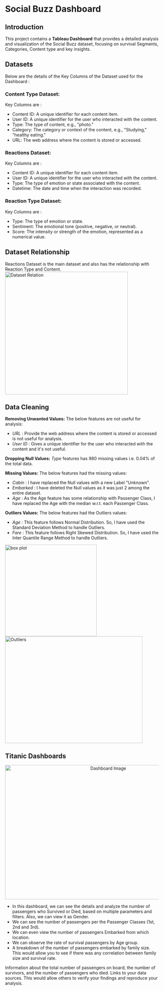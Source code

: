 # Social Buzz Dashboard
## Introduction
This project contains a **Tableau Dashboard** that provides a detailed analysis and visualization of the Social Buzz dataset, focusing on survival Segments, Categories, Content type and key insights.
## Datasets
Below are the details of the Key Columns of the Dataset used for the Dashboard :

### Content Type Dataset:
Key Columns are :
- Content ID: A unique identifier for each content item.
- User ID: A unique identifier for the user who interacted with the content.
- Type: The type of content, e.g., "photo."
- Category: The category or context of the content, e.g., "Studying," "healthy eating."
- URL: The web address where the content is stored or accessed.
### Reactions Dataset:
Key Columns are :
- Content ID: A unique identifier for each content item.
- User ID: A unique identifier for the user who interacted with the content.
- Type: The type of emotion or state associated with the content.
- Datetime: The date and time when the interaction was recorded.
### Reaction Type Dataset:
Key Columns are :
- Type: The type of emotion or state.
- Sentiment: The emotional tone (positive, negative, or neutral).
- Score: The intensity or strength of the emotion, represented as a numerical value.
## Dataset Relationship
Reactions Dataset is the main dataset and also has the relationship with Reaction Type and Content.
<img width="402" alt="Dataset Relation" src="https://github.com/Naimuddin74667/Social_Buzz_Dashboard/assets/71082094/03f7de20-87ec-4a5f-a479-fda511b9c537">

## Data Cleaning
**Removing Unwanted Values:** The below features are not useful for analysis:
- *URL* : Provide the web address where the content is stored or accessed is not useful for analysis.
- *User ID* :  Gives a unique identifier for the user who interacted with the content and it's not useful.

**Dropping Null Values:** *Type* features has 980 missing values i.e. 0.04% of the total data.

**Missing Values:** The below features had the missing values:
- *Cabin* : I have replaced the Null values with a new Label "Unknown".
- *Embarked* : I have deleted the Null values as it was just 2 among the entire dataset.
- *Age* : As the Age feature has some relationship with Passenger Class, I have replaced the Age with the median w.r.t. each Passenger Class.



**Outliers Values:** The below features had the Outliers values:
- *Age* : This feature follows Normal Distribution. So, I have used the Standard Deviation Method to handle Outliers.
- *Fare* : This feature follows Right Skewed Distribution. So, I have used the Inter Quantile Range Method to handle Outliers.


<img width="300" height="300" alt="box plot" src="https://github.com/Naimuddin74667/Titanic_Dashboard/assets/71082094/3d131067-8c84-48c0-a929-fa94de928930">
<img width="450" height="350" alt="Outliers" src="https://github.com/Naimuddin74667/Titanic_Dashboard/assets/71082094/2f299a66-e010-4bc4-a7ae-678057f722cc">




## Titanic Dashboards
<p align="center">
  <img width="660" height="440" align='centre' alt="Dashboard Image" src="https://github.com/Naimuddin74667/Titanic_Dashboard/assets/71082094/25d6b29f-beae-4dd7-9f27-95e2c0cccd4a">
</p>



- In this dashboard, we can see the details and analyze the number of passengers who Survived or Died, based on multiple parameters and filters. Also, we can view it as Gender.
- We can see the number of passengers per the Passenger Classes (1st, 2nd and 3rd). 
- We can even view the number of passengers Embarked from which location.
- We can observe the rate of survival passengers by Age group.
- A breakdown of the number of passengers embarked by family size. This would allow you to see if there was any correlation between family size and survival rate.

Information about the total number of passengers on board, the number of survivors, and the number of passengers who died.
Links to your data sources. This would allow others to verify your findings and reproduce your analysis.

